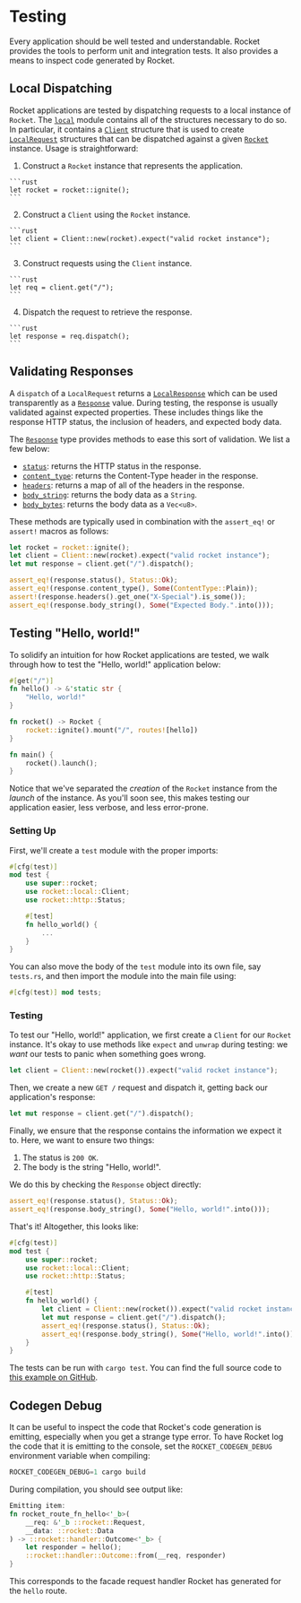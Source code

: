 # Testing

Every application should be well tested and understandable. Rocket provides the
tools to perform unit and integration tests. It also provides a means to inspect
code generated by Rocket.

## Local Dispatching

Rocket applications are tested by dispatching requests to a local instance of
`Rocket`. The [`local`] module contains all of the structures necessary to do
so. In particular, it contains a [`Client`] structure that is used to create
[`LocalRequest`] structures that can be dispatched against a given [`Rocket`]
instance. Usage is straightforward:

  1. Construct a `Rocket` instance that represents the application.

    ```rust
    let rocket = rocket::ignite();
    ```

  2. Construct a `Client` using the `Rocket` instance.

    ```rust
    let client = Client::new(rocket).expect("valid rocket instance");
    ```

  3. Construct requests using the `Client` instance.

    ```rust
    let req = client.get("/");
    ```

  4. Dispatch the request to retrieve the response.

    ```rust
    let response = req.dispatch();
    ```

[`local`]: https://api.rocket.rs/rocket/local/index.html
[`Client`]: https://api.rocket.rs/rocket/local/struct.Client.html
[`LocalRequest`]: https://api.rocket.rs/rocket/local/struct.LocalRequest.html
[`Rocket`]: https://api.rocket.rs/rocket/struct.Rocket.html

## Validating Responses

A `dispatch` of a `LocalRequest` returns a [`LocalResponse`] which can be used
transparently as a [`Response`] value. During testing, the response is usually
validated against expected properties. These includes things like the response
HTTP status, the inclusion of headers, and expected body data.

The [`Response`] type provides methods to ease this sort of validation. We list
a few below:

  * [`status`]: returns the HTTP status in the response.
  * [`content_type`]: returns the Content-Type header in the response.
  * [`headers`]: returns a map of all of the headers in the response.
  * [`body_string`]: returns the body data as a `String`.
  * [`body_bytes`]: returns the body data as a `Vec<u8>`.

[`LocalResponse`]: https://api.rocket.rs/rocket/local/struct.LocalResponse.html
[`Response`]: https://api.rocket.rs/rocket/struct.Response.html
[`status`]: https://api.rocket.rs/rocket/struct.Response.html#method.status
[`content_type`]: https://api.rocket.rs/rocket/struct.Response.html#method.content_type
[`headers`]: https://api.rocket.rs/rocket/struct.Response.html#method.headers
[`body_string`]: https://api.rocket.rs/rocket/struct.Response.html#method.body_string
[`body_bytes`]: https://api.rocket.rs/rocket/struct.Response.html#method.body_bytes

These methods are typically used in combination with the `assert_eq!` or
`assert!` macros as follows:

```rust
let rocket = rocket::ignite();
let client = Client::new(rocket).expect("valid rocket instance");
let mut response = client.get("/").dispatch();

assert_eq!(response.status(), Status::Ok);
assert_eq!(response.content_type(), Some(ContentType::Plain));
assert!(response.headers().get_one("X-Special").is_some());
assert_eq!(response.body_string(), Some("Expected Body.".into()));
```

## Testing "Hello, world!"

To solidify an intuition for how Rocket applications are tested, we walk through
how to test the "Hello, world!" application below:

```rust
#[get("/")]
fn hello() -> &'static str {
    "Hello, world!"
}

fn rocket() -> Rocket {
    rocket::ignite().mount("/", routes![hello])
}

fn main() {
    rocket().launch();
}
```

Notice that we've separated the _creation_ of the `Rocket` instance from the
_launch_ of the instance. As you'll soon see, this makes testing our application
easier, less verbose, and less error-prone.

### Setting Up

First, we'll create a `test` module with the proper imports:

```rust
#[cfg(test)]
mod test {
    use super::rocket;
    use rocket::local::Client;
    use rocket::http::Status;

    #[test]
    fn hello_world() {
        ...
    }
}
```

You can also move the body of the `test` module into its own file, say
`tests.rs`, and then import the module into the main file using:

```rust
#[cfg(test)] mod tests;
```

### Testing

To test our "Hello, world!" application, we first create a `Client` for our
`Rocket` instance. It's okay to use methods like `expect` and `unwrap` during
testing: we _want_ our tests to panic when something goes wrong.

```rust
let client = Client::new(rocket()).expect("valid rocket instance");
```

Then, we create a new `GET /` request and dispatch it, getting back our
application's response:

```rust
let mut response = client.get("/").dispatch();
```

Finally, we ensure that the response contains the information we expect it to.
Here, we want to ensure two things:

  1. The status is `200 OK`.
  2. The body is the string "Hello, world!".

We do this by checking the `Response` object directly:

```rust
assert_eq!(response.status(), Status::Ok);
assert_eq!(response.body_string(), Some("Hello, world!".into()));
```

That's it! Altogether, this looks like:

```rust
#[cfg(test)]
mod test {
    use super::rocket;
    use rocket::local::Client;
    use rocket::http::Status;

    #[test]
    fn hello_world() {
        let client = Client::new(rocket()).expect("valid rocket instance");
        let mut response = client.get("/").dispatch();
        assert_eq!(response.status(), Status::Ok);
        assert_eq!(response.body_string(), Some("Hello, world!".into()));
    }
}
```

The tests can be run with `cargo test`. You can find the full source code to
[this example on
GitHub](https://github.com/SergioBenitez/Rocket/tree/v0.3.16/examples/testing).

## Codegen Debug

It can be useful to inspect the code that Rocket's code generation is emitting,
especially when you get a strange type error. To have Rocket log the code that
it is emitting to the console, set the `ROCKET_CODEGEN_DEBUG` environment
variable when compiling:

```rust
ROCKET_CODEGEN_DEBUG=1 cargo build
```

During compilation, you should see output like:

```rust
Emitting item:
fn rocket_route_fn_hello<'_b>(
    __req: &'_b ::rocket::Request,
    __data: ::rocket::Data
) -> ::rocket::handler::Outcome<'_b> {
    let responder = hello();
    ::rocket::handler::Outcome::from(__req, responder)
}
```

This corresponds to the facade request handler Rocket has generated for the
`hello` route.
